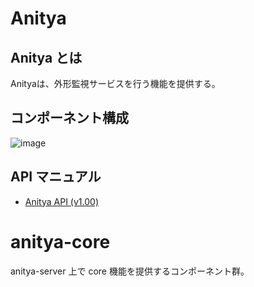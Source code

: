 # Anitya
## Anitya とは
Anityaは、外形監視サービスを行う機能を提供する。

## コンポーネント構成
![image](https://user-images.githubusercontent.com/6835793/57199616-2e219b80-6fbc-11e9-92c5-1c99781614bf.png)

## API マニュアル
- [Anitya API (v1.00)](docs/api/v1.00/README.md)

# anitya-core
anitya-server 上で core 機能を提供するコンポーネント群。
